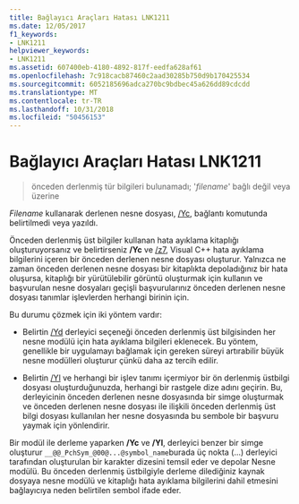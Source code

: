 ```yaml
---
title: Bağlayıcı Araçları Hatası LNK1211
ms.date: 12/05/2017
f1_keywords:
- LNK1211
helpviewer_keywords:
- LNK1211
ms.assetid: 607400eb-4180-4892-817f-eedfa628af61
ms.openlocfilehash: 7c918cacb87460c2aad30285b750d9b170425534
ms.sourcegitcommit: 6052185696adca270bc9bdbec45a626dd89cdcdd
ms.translationtype: MT
ms.contentlocale: tr-TR
ms.lasthandoff: 10/31/2018
ms.locfileid: "50456153"
---
```

# <a name="linker-tools-error-lnk1211"></a>Bağlayıcı Araçları Hatası LNK1211

> önceden derlenmiş tür bilgileri bulunamadı; '*filename*' bağlı değil veya üzerine

*Filename* kullanarak derlenen nesne dosyası, [/Yc](../../build/reference/yc-create-precompiled-header-file.md), bağlantı komutunda belirtilmedi veya yazıldı.

Önceden derlenmiş üst bilgiler kullanan hata ayıklama kitaplığı oluşturuyorsanız ve belirtirseniz **/Yc** ve [/z7](../../build/reference/z7-zi-zi-debug-information-format.md), Visual C++ hata ayıklama bilgilerini içeren bir önceden derlenen nesne dosyası oluşturur. Yalnızca ne zaman önceden derlenen nesne dosyası bir kitaplıkta depoladığınız bir hata oluşursa, kitaplığı bir yürütülebilir görüntü oluşturmak için kullanın ve başvurulan nesne dosyaları geçişli başvurularınız önceden derlenen nesne dosyası tanımlar işlevlerden herhangi birinin için.

Bu durumu çözmek için iki yöntem vardır:

- Belirtin [/Yd](../../build/reference/yd-place-debug-information-in-object-file.md) derleyici seçeneği önceden derlenmiş üst bilgisinden her nesne modülü için hata ayıklama bilgileri eklenecek. Bu yöntem, genellikle bir uygulamayı bağlamak için gereken süreyi artırabilir büyük nesne modülleri oluşturur çünkü daha az tercih edilir.

- Belirtin [/Yl](../../build/reference/yl-inject-pch-reference-for-debug-library.md) ve herhangi bir işlev tanımı içermiyor bir ön derlenmiş üstbilgi dosyası oluşturduğunuzda, herhangi bir rastgele dize adını geçirin. Bu, derleyicinin önceden derlenen nesne dosyasında bir simge oluşturmak ve önceden derlenen nesne dosyası ile ilişkili önceden derlenmiş üst bilgi dosyası kullanılan her nesne dosyasında bu sembole bir başvuru yaymak için yönlendirir.

Bir modül ile derleme yaparken **/Yc** ve **/Yl**, derleyici benzer bir simge oluşturur `__@@_PchSym_@00@...@symbol_name`burada üç nokta (...) derleyici tarafından oluşturulan bir karakter dizesini temsil eder ve depolar Nesne modülü. Bu önceden derlenmiş üstbilgiyle derleme dilediğiniz kaynak dosyaya nesne modülü ve kitaplığı hata ayıklama bilgilerini dahil etmesini bağlayıcıya neden belirtilen sembol ifade eder.
